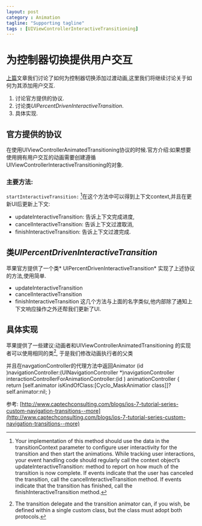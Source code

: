 ```yaml
---
layout: post
category : Animation
tagline: "Supporting tagline"
tags : [UIViewControllerInteractiveTransitioning]
---
```



# 为控制器切换提供用户交互
[上篇](http://www.ll.com)文章我们讨论了如何为控制器切换添加过渡动画,这里我们将继续讨论关于如何为其添加用户交互.
1.   讨论官方提供的协议.
2.   讨论类*UIPercentDrivenInteractiveTransition*.
3.   具体实现.


## 官方提供的协议
在使用UIViewControllerAnimatedTransitioning协议的时候.官方介绍:如果想要使用拥有用户交互的动画需要创建遵循 UIViewControllerInteractiveTransitioning的对象.

### 主要方法: 
`startInteractiveTransition:`
[^1]在这个方法中可以得到上下文context,并且在更新UI后更新上下文:
- updateInteractiveTransition: 告诉上下文完成进度,
- cancelInteractiveTransition: 告诉上下文过渡取消,
- finishInteractiveTransition: 告诉上下文过渡完成.

## 类*UIPercentDrivenInteractiveTransition*
苹果官方提供了一个类* UIPercentDrivenInteractiveTransition* 实现了上述协议的方法,使用简单.
- updateInteractiveTransition
- cancelInteractiveTransition
- finishInteractiveTransition
这几个方法与上面的名字类似,他内部除了通知上下文响应操作之外还帮我们更新了UI.

## 具体实现
苹果提供了一些建议:动画者和UIViewControllerAnimatedTransitioning 的实现者可以使用相同的类[^2], 于是我们修改动画执行者的父类

并且在navgationController的代理方法中返回Animator
	(id <UIViewControllerInteractiveTransitioning>)navigationController:(UINavigationController *)navigationController
		  interactionControllerForAnimationController:(id <UIViewControllerAnimatedTransitioning>) animationController
	{
	return [self.animator isKindOfClass:[Cyclo_MaskAnimatior class]]?self.animator:nil;
	}
	

参考: [http://www.captechconsulting.com/blogs/ios-7-tutorial-series-custom-navigation-transitions--more](http://www.captechconsulting.com/blogs/ios-7-tutorial-series-custom-navigation-transitions--more)

[^1]:	Your implementation of this method should use the data in the transitionContext parameter to configure user interactivity for the transition and then start the animations. While tracking user interactions, your event handling code should regularly call the context object’s updateInteractiveTransition: method to report on how much of the transition is now complete. If events indicate that the user has canceled the transition, call the cancelInteractiveTransition method. If events indicate that the transition has finished, call the finishInteractiveTransition method.

[^2]:	The transition delegate and the transition animator can, if you wish, be defined within a single custom class, but the class must adopt both protocols.